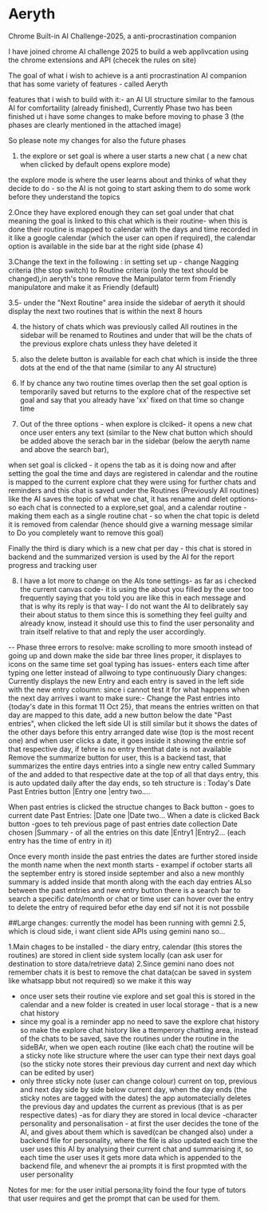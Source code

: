 # Aeryth
Chrome Built-in AI Challenge-2025, a anti-procrastination companion


I have joined chrome AI challenge 2025 to build a web applivcation using the chrome extensions and API (checek the rules on site)

The goal of what i wish to achieve is a anti procrastination AI companion that has some variety of features - called Aeryth

features that i wish to build with it:- an AI UI structure similar to the famous AI for comfortaility (already finished), Currently Phase two has been finished ut i have some changes to make before moving to phase 3 (the phases are clearly mentioned in the attached image)

So please note my changes for also the future phases 

 1. the explore or set goal is where a user starts a new chat ( a new chat when clicked by default opens explore mode) 

 the explore mode is where the user learns about and thinks of what they decide to do - so the AI is not going to start asking them to do some work before they understand the topics 

 2.Once they have explored enough they can set goal under that chat meaning the goal is linked to this chat which is their routine- when this is done their routine is mapped to calendar with the days and time recorded in it like a google calendar (which the user can open if required), the calendar option is available in the side bar at the right side (phase 4)

 3.Change the text in the following : in setting set up - change  Nagging criteria (the stop switch) to Routine criteria (only the text should be changed),in aeryth's tone remove the Manipulator term from Friendly manipulatore and make it as Friendly (default)

3.5- under the "Next Routine" area inside the sidebar of aeryth it should display the next two routines that is within the next 8 hours 



 4. the history of chats which was previously called All routines in the sidebar will be renamed to Routines and under that will be the chats of the previous explore chats unless they have deleted it 

 5. also the delete button is available for each chat which is inside the three dots at the end of the that name (similar to any AI structure) 

 6. If by chance any two routine times overlap then the set goal option is temporarily saved but returns to the explore chat of the respective set goal and say that you already have 'xx' fixed on that time so change time

7. Out of the three options - when explore is clciked- it opens a new chat once user enters any text (similar to the New chat button which should be added above the serach bar in the sidebar (below the aeryth name and above the search bar),

when set goal is clicked - it opens the tab as it is doing now and after setting the goal the time and days are registered in calendar and the routine is mapped to the current explore chat they were using for further chats and reminders and this chat is saved under the Routines (Previously All routines) like the AI saves the topic of what we chat, it has rename and delet options- so each chat is connected to a explore,set goal, and a calendar routine - making them each as a single routine chat - so when the chat topic is deletd it is removed from calendar (hence should give a warning message similar to Do you completely want to remove this goal)

Finally the third is diary which is a new chat per day - this chat is stored in backend and the summarized version is used by the AI for the report progress and tracking user 

8. I have a lot more to change on the AIs tone settings- as far as i checked the current canvas code- it is using the about you filled by the user too frequently saying that you told you are like this in each message and that is why its reply is that way- I do not want the AI to delibrately say their about status to them since this is something they feel guilty and already know, instead it should use this to find the user personality and train itself relative to that and reply the user accordingly.

-- Phase three errors to resolve:
make scrolling to more smooth instead of going up and down
make the side bar three lines proper, it displayes to icons on the same time
set goal typing has issues- enters each time after typing one letter instead of allwoing to type continuously
Diary changes:
Currently displays the new Entry and each entry is saved in the left side with the new entry coloumn: since i cannot test it for what happens when the next day arrives i want to make sure:- 
Change the Past entries into {today's date in this format 11 Oct 25}, that means the entries written on that day are mapped to this date, add a new button below the date "Past entries", when clicked the left side UI is still similar but it shows the dates of the other days before this entry arranged date wise (top is the most recent one) and when user clicks a date, it goes inside it showing the entrie sof that respective day, if tehre is no entry thenthat date is not available
Remove the summarize button for user, this is a backend tast, that summarizes the entire days entries into a single new entry called Summary of the and added to that respective date at the top of all that days entry, this is auto updated daily after the day ends, so teh structure is :
Today's Date
Past Entries button
|Entry one
|entry two....

When past entries is clicked the structue changes to
Back button - goes to current date
Past Entries:
|Date one
|Date two...
When a date is clicked 
Back button -goes to teh previous page of past entries date collection
Date chosen
|Summary - of all the entries on this date
|Entry1
|Entry2... (each entry has the time of entry in it)

Once every month inside the past entries the dates are further stored inside the month name when the next month starts - exampel if october starts all the september entry is stored inside september and also a new monthly summary is added inside that month along with the each day entries
ALso between the past entries and new entry button there is a search bar to search a specific date/month or chat or time
user can hover over the entry to delete the entry of required befor ethe day end sif not it is not possbile


##Large changes: currently the model has been running with gemni 2.5, which is cloud side, i want client side APIs using gemini nano so...

1.Main chages to be installed - the diary entry, calendar (this stores the routines) are stored in client side system locally (can ask user for destination to store data/retrieve data)
2.Since gemini nano does not remember chats it is best to remove the chat data(can be saved in system like whatsapp bbut not required) so we make it this way 
- once user sets their routine vie explore and set goal this is stored in the calendar and a new folder is created in user local storage - that is a new chat history
- since my goal is a reminder app no need to save the explore chat history so make the explore chat history like a ttemperory chatting area, instead of the chats to be saved, save the routines under the routine in the sideBAr, when we open each routine (like each chat) the routine will be a sticky note like structure where the user can type their next days goal (so the sticky note stores their previous day current and next day which can be edited by user)
- only three sticky note (user can change colour) current on top, previous and next day side by side below current day, when the day ends (the sticky notes are tagged with the dates) the app automatecially deletes the previous day and updates the current as previous (that is as per respective dates)
-as for diary they are stored in local device
-character personality and personalisation - at first the user decides the tone of the AI, and gives about them which is saved(can be changed also) under a backend file for personality, where the file is also updated each time the user uses this AI by analysing their current chat and summarising it, so each time the user uses it gets more data which is appended to the backend file, and whenevr the ai prompts it is first propmted with the user personality

Notes for me:
for the user initial persona;lity foind the four type of tutors that user requires and get the prompt that can be used for them.
